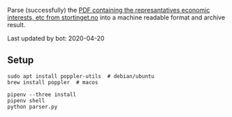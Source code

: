 Parse (successfully) the [PDF containing the represantatives economic interests, etc from stortinget.no](https://www.stortinget.no/no/Stortinget-og-demokratiet/Representantene/Okonomiske-interesser/) into a machine readable format and archive result.

Last updated by bot: 2020-04-20

## Setup
    sudo apt install poppler-utils  # debian/ubuntu
    brew install poppler  # macos

    pipenv --three install
    pipenv shell
    python parser.py
